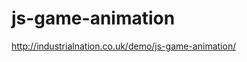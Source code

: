 js-game-animation
===========================


http://industrialnation.co.uk/demo/js-game-animation/
